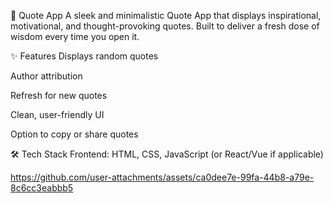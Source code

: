 📜 Quote App
A sleek and minimalistic Quote App that displays inspirational, motivational, and thought-provoking quotes. Built to deliver a fresh dose of wisdom every time you open it.

✨ Features
Displays random quotes

Author attribution

Refresh for new quotes

Clean, user-friendly UI

Option to copy or share quotes

🛠️ Tech Stack
Frontend: HTML, CSS, JavaScript (or React/Vue if applicable)

https://github.com/user-attachments/assets/ca0dee7e-99fa-44b8-a79e-8c6cc3eabbb5
